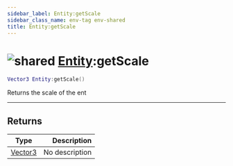 ```yaml
---
sidebar_label: Entity:getScale
sidebar_class_name: env-tag env-shared
title: Entity:getScale
---
```


# <img src='/img/wiki/shared.png' alt='shared' classname='env-tag' /> [Entity](../entity/README.md):getScale

```lua
Vector3 Entity:getScale()
```

Returns the scale of the ent<br/>

-----------------
## Returns

| Type   | Description |
| ------ | ----------: |
| [Vector3](../vector3/README.md) | No description |
